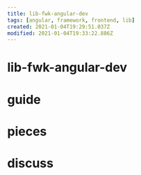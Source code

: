 ```yaml
---
title: lib-fwk-angular-dev
tags: [angular, framework, frontend, lib]
created: 2021-01-04T19:29:51.037Z
modified: 2021-01-04T19:33:22.886Z
---
```


# lib-fwk-angular-dev

# guide

# pieces

# discuss
